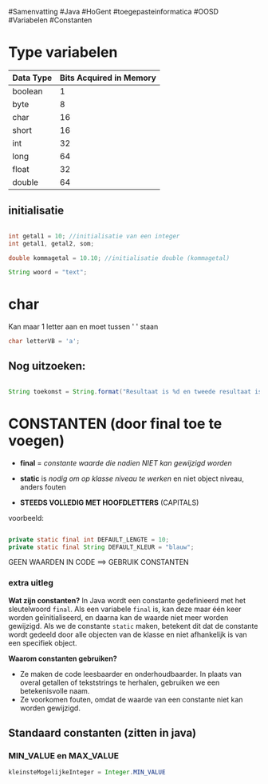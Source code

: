 #Samenvatting #Java #HoGent #toegepasteinformatica #OOSD #Variabelen #Constanten

# Type variabelen

|Data Type|Bits Acquired in Memory|
|---|---|
|boolean|1|
|byte|8|
|char|16|
|short|16|
|int|32|
|long|64|
|float|32|
|double|64|

## initialisatie

```java

int getal1 = 10; //initialisatie van een integer
int getal1, getal2, som;

double kommagetal = 10.10; //initialisatie double (kommagetal)

String woord = "text";

```

# char

Kan maar 1 letter aan en moet tussen ' ' staan

```java
char letterVB = 'a'; 
```

## Nog uitzoeken:

```java

String toekomst = String.format("Resultaat is %d en tweede resultaat is %d%n", getal1 , getal2);

```

# CONSTANTEN (door final toe te voegen)

* **final** = *constante waarde die nadien NIET kan gewijzigd worden*

- **static** is *nodig om op klasse niveau te werken* en niet object niveau, anders fouten

 - **STEEDS VOLLEDIG MET HOOFDLETTERS** (CAPITALS)

voorbeeld:
```java

private static final int DEFAULT_LENGTE = 10;
private static final String DEFAULT_KLEUR = "blauw";

```

GEEN WAARDEN IN CODE ==> GEBRUIK CONSTANTEN

### extra uitleg

**Wat zijn constanten?** In Java wordt een constante gedefinieerd met het sleutelwoord `final`. Als een variabele `final` is, kan deze maar één keer worden geïnitialiseerd, en daarna kan de waarde niet meer worden gewijzigd. Als we de constante `static` maken, betekent dit dat de constante wordt gedeeld door alle objecten van de klasse en niet afhankelijk is van een specifiek object.

**Waarom constanten gebruiken?**

- Ze maken de code leesbaarder en onderhoudbaarder. In plaats van overal getallen of tekststrings te herhalen, gebruiken we een betekenisvolle naam.
- Ze voorkomen fouten, omdat de waarde van een constante niet kan worden gewijzigd.

## Standaard constanten (zitten in java)

### MIN_VALUE en MAX_VALUE
```java
kleinsteMogelijkeInteger = Integer.MIN_VALUE
```

